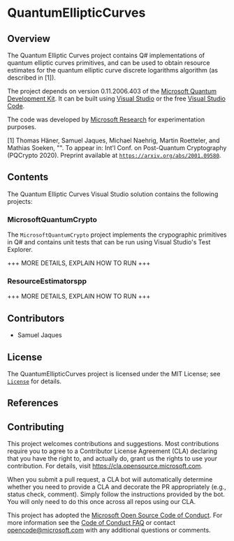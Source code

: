 # QuantumEllipticCurves

## Overview

The Quantum Elliptic Curves project contains Q# implementations of quantum elliptic curves primitives, and can be used to obtain resource estimates for the quantum elliptic curve discrete logarithms algorithm (as described in [1]).

The project depends on version 0.11.2006.403 of the [Microsoft Quantum Development Kit](https://www.microsoft.com/en-us/quantum/development-kit). It can be built using [Visual Studio](https://visualstudio.microsoft.com/) or the free [Visual Studio Code](https://code.visualstudio.com/).

The code was developed by [Microsoft Research](http://research.microsoft.com/) for experimentation purposes.

[1] Thomas Häner, Samuel Jaques, Michael Naehrig, Martin Roetteler, and Mathias Soeken, "".
To appear in: Int'l Conf. on Post-Quantum Cryptography (PQCrypto 2020).
Preprint available at [`https://arxiv.org/abs/2001.09580`](https://arxiv.org/abs/2001.09580).

## Contents

The Quantum Elliptic Curves Visual Studio solution contains the following projects:

### MicrosoftQuantumCrypto

The `MicrosoftQuantumCrypto` project implements the crypographic primitives in Q# and contains unit tests that can be run using Visual Studio's Test Explorer.

+++ MORE DETAILS, EXPLAIN HOW TO RUN +++

### ResourceEstimatorspp

+++ MORE DETAILS, EXPLAIN HOW TO RUN +++

## Contributors

- Samuel Jaques

## License

The QuantumEllipticCurves project is licensed under the MIT License; see [`License`](LICENSE) for details.

## References

## Contributing

This project welcomes contributions and suggestions.  Most contributions require you to agree to a
Contributor License Agreement (CLA) declaring that you have the right to, and actually do, grant us
the rights to use your contribution. For details, visit https://cla.opensource.microsoft.com.

When you submit a pull request, a CLA bot will automatically determine whether you need to provide
a CLA and decorate the PR appropriately (e.g., status check, comment). Simply follow the instructions
provided by the bot. You will only need to do this once across all repos using our CLA.

This project has adopted the [Microsoft Open Source Code of Conduct](https://opensource.microsoft.com/codeofconduct/).
For more information see the [Code of Conduct FAQ](https://opensource.microsoft.com/codeofconduct/faq/) or
contact [opencode@microsoft.com](mailto:opencode@microsoft.com) with any additional questions or comments.
